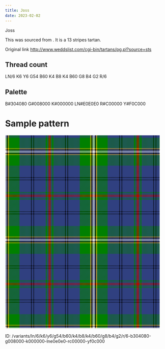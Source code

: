 ```yaml
---
title: Joss
date: 2023-02-02
---
```

Joss

This was sourced from <no value>.  It is a 13 stripes tartan.

Original link http://www.weddslist.com/cgi-bin/tartans/pg.pl?source=sts

## Thread count
LN/6 K6 Y6 G54 B60 K4 B8 K4 B60 G8 B4 G2 R/6

## Palette
B#304080 G#008000 K#000000 LN#E0E0E0 R#C00000 Y#F0C000

# Sample pattern

![Tartan detail](tartan.png "LN/6 K6 Y6 G54 B60 K4 B8 K4 B60 G8 B4 G2 R/6 tartan")

ID: /variants/ln/6/k6/y6/g54/b60/k4/b8/k4/b60/g8/b4/g2/r/6-b304080-g008000-k000000-lne0e0e0-rc00000-yf0c000
